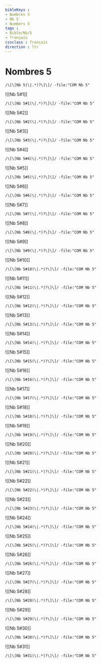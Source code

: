 ```yaml
---
bibleKeys : 
- Nombres 5
- Nb 5
- Numbers 5
tags : 
- Bible/Nb/5
- français
cssclass : français
direction : ltr
---
```


# Nombres 5

```query
/\[\[Nb 5(\|.*)?\]\]/ -file:"COM Nb 5"
```



![[Nb 5#1]]

```query
/\[\[Nb 5#1(\|.*)?\]\]/ -file:"COM Nb 5"
```

![[Nb 5#2]]

```query
/\[\[Nb 5#2(\|.*)?\]\]/ -file:"COM Nb 5"
```

![[Nb 5#3]]

```query
/\[\[Nb 5#3(\|.*)?\]\]/ -file:"COM Nb 5"
```

![[Nb 5#4]]

```query
/\[\[Nb 5#4(\|.*)?\]\]/ -file:"COM Nb 5"
```

![[Nb 5#5]]

```query
/\[\[Nb 5#5(\|.*)?\]\]/ -file:"COM Nb 5"
```

![[Nb 5#6]]

```query
/\[\[Nb 5#6(\|.*)?\]\]/ -file:"COM Nb 5"
```

![[Nb 5#7]]

```query
/\[\[Nb 5#7(\|.*)?\]\]/ -file:"COM Nb 5"
```

![[Nb 5#8]]

```query
/\[\[Nb 5#8(\|.*)?\]\]/ -file:"COM Nb 5"
```

![[Nb 5#9]]

```query
/\[\[Nb 5#9(\|.*)?\]\]/ -file:"COM Nb 5"
```

![[Nb 5#10]]

```query
/\[\[Nb 5#10(\|.*)?\]\]/ -file:"COM Nb 5"
```

![[Nb 5#11]]

```query
/\[\[Nb 5#11(\|.*)?\]\]/ -file:"COM Nb 5"
```

![[Nb 5#12]]

```query
/\[\[Nb 5#12(\|.*)?\]\]/ -file:"COM Nb 5"
```

![[Nb 5#13]]

```query
/\[\[Nb 5#13(\|.*)?\]\]/ -file:"COM Nb 5"
```

![[Nb 5#14]]

```query
/\[\[Nb 5#14(\|.*)?\]\]/ -file:"COM Nb 5"
```

![[Nb 5#15]]

```query
/\[\[Nb 5#15(\|.*)?\]\]/ -file:"COM Nb 5"
```

![[Nb 5#16]]

```query
/\[\[Nb 5#16(\|.*)?\]\]/ -file:"COM Nb 5"
```

![[Nb 5#17]]

```query
/\[\[Nb 5#17(\|.*)?\]\]/ -file:"COM Nb 5"
```

![[Nb 5#18]]

```query
/\[\[Nb 5#18(\|.*)?\]\]/ -file:"COM Nb 5"
```

![[Nb 5#19]]

```query
/\[\[Nb 5#19(\|.*)?\]\]/ -file:"COM Nb 5"
```

![[Nb 5#20]]

```query
/\[\[Nb 5#20(\|.*)?\]\]/ -file:"COM Nb 5"
```

![[Nb 5#21]]

```query
/\[\[Nb 5#21(\|.*)?\]\]/ -file:"COM Nb 5"
```

![[Nb 5#22]]

```query
/\[\[Nb 5#22(\|.*)?\]\]/ -file:"COM Nb 5"
```

![[Nb 5#23]]

```query
/\[\[Nb 5#23(\|.*)?\]\]/ -file:"COM Nb 5"
```

![[Nb 5#24]]

```query
/\[\[Nb 5#24(\|.*)?\]\]/ -file:"COM Nb 5"
```

![[Nb 5#25]]

```query
/\[\[Nb 5#25(\|.*)?\]\]/ -file:"COM Nb 5"
```

![[Nb 5#26]]

```query
/\[\[Nb 5#26(\|.*)?\]\]/ -file:"COM Nb 5"
```

![[Nb 5#27]]

```query
/\[\[Nb 5#27(\|.*)?\]\]/ -file:"COM Nb 5"
```

![[Nb 5#28]]

```query
/\[\[Nb 5#28(\|.*)?\]\]/ -file:"COM Nb 5"
```

![[Nb 5#29]]

```query
/\[\[Nb 5#29(\|.*)?\]\]/ -file:"COM Nb 5"
```

![[Nb 5#30]]

```query
/\[\[Nb 5#30(\|.*)?\]\]/ -file:"COM Nb 5"
```

![[Nb 5#31]]

```query
/\[\[Nb 5#31(\|.*)?\]\]/ -file:"COM Nb 5"
```

